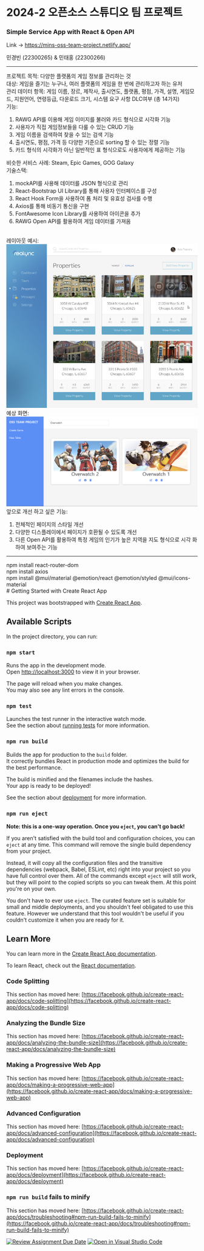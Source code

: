 # 2024-2 오픈소스 스튜디오 팀 프로젝트

### Simple Service App with React & Open API

Link -> https://mins-oss-team-project.netlify.app/

민경빈 (22300265) & 민태홍 (22300266)
<hr>
프로젝트 목적: 다양한 플랫폼의 게임 정보를 관리하는 것<br>
대상: 게임을 즐기는 누구나, 여러 플랫폼의 게임을 한 번에 관리하고자 하는 유저<br>
관리 데이터 항목: 게임 이름, 장르, 제작사, 출시연도, 플랫폼, 평점, 가격, 설명, 게임모드, 지원언어, 연령등급, 다운로드 크기, 시스템 요구 사항 DLC여부 (총 14가지)<br>
기능:
<ol>
<li>RAWG API를 이용해 게임 이미지를 불러와 카드 형식으로 시각화 기능</li>
<li>사용자가 직접 게임정보들을 다룰 수 있는 CRUD 기능</li>
<li>게임 이름을 검색하여 찾을 수 있는 검색 기능</li>
<li>출시연도, 평점, 가격 등 다양한 기준으로 sorting 할 수 있는 정렬 기능</li>
<li>카드 형식의 시각화가 아닌 일반적인 표 형식으로도 사용자에게 제공하는 기능</li>
</ol>
비슷한 서비스 사례: Steam, Epic Games, GOG Galaxy
<br>
기술스택:
<ol>
<li>mockAPI를 사용해 데이터를 JSON 형식으로 관리
<li>React-Bootstrap UI Library를 통해 사용자 인터페이스를 구성
<li>React Hook Form을 사용하여 폼 처리 및 유효성 검사를 수행
<li>Axios를 통해 비동기 통신을 구현
<li>FontAwesome Icon Library를 사용하여 아이콘을 추가
<li>RAWG Open API를 활용하여 게임 데이터를 가져옴
</ol>
<br>
레이아웃 예시:
<img src="./public/layout_example_page.png"><br>
예상 화면:
<img src="./public/layout_my_page.png"><br>
앞으로 개선 하고 싶은 기능:
<ol>
<li>전체적인 페이지의 스타일 개선</li>
<li>다양한 디스플레이에서 페이지가 호환될 수 있도록 개선</li>
<li>다른 Open API를 활용하여 특정 게임의 인기가 높은 지역을 지도 형식으로 시각 화하여 보여주는 기능</li>
</ol>

<hr>
npm install react-router-dom<br>
npm install axios<br>
 npm install @mui/material @emotion/react @emotion/styled @mui/icons-material<br>
# Getting Started with Create React App

This project was bootstrapped with [Create React App](https://github.com/facebook/create-react-app).

## Available Scripts

In the project directory, you can run:

### `npm start`

Runs the app in the development mode.\
Open [http://localhost:3000](http://localhost:3000) to view it in your browser.

The page will reload when you make changes.\
You may also see any lint errors in the console.

### `npm test`

Launches the test runner in the interactive watch mode.\
See the section about [running tests](https://facebook.github.io/create-react-app/docs/running-tests) for more information.

### `npm run build`

Builds the app for production to the `build` folder.\
It correctly bundles React in production mode and optimizes the build for the best performance.

The build is minified and the filenames include the hashes.\
Your app is ready to be deployed!

See the section about [deployment](https://facebook.github.io/create-react-app/docs/deployment) for more information.

### `npm run eject`

**Note: this is a one-way operation. Once you `eject`, you can't go back!**

If you aren't satisfied with the build tool and configuration choices, you can `eject` at any time. This command will remove the single build dependency from your project.

Instead, it will copy all the configuration files and the transitive dependencies (webpack, Babel, ESLint, etc) right into your project so you have full control over them. All of the commands except `eject` will still work, but they will point to the copied scripts so you can tweak them. At this point you're on your own.

You don't have to ever use `eject`. The curated feature set is suitable for small and middle deployments, and you shouldn't feel obligated to use this feature. However we understand that this tool wouldn't be useful if you couldn't customize it when you are ready for it.

## Learn More

You can learn more in the [Create React App documentation](https://facebook.github.io/create-react-app/docs/getting-started).

To learn React, check out the [React documentation](https://reactjs.org/).

### Code Splitting

This section has moved here: [https://facebook.github.io/create-react-app/docs/code-splitting](https://facebook.github.io/create-react-app/docs/code-splitting)

### Analyzing the Bundle Size

This section has moved here: [https://facebook.github.io/create-react-app/docs/analyzing-the-bundle-size](https://facebook.github.io/create-react-app/docs/analyzing-the-bundle-size)

### Making a Progressive Web App

This section has moved here: [https://facebook.github.io/create-react-app/docs/making-a-progressive-web-app](https://facebook.github.io/create-react-app/docs/making-a-progressive-web-app)

### Advanced Configuration

This section has moved here: [https://facebook.github.io/create-react-app/docs/advanced-configuration](https://facebook.github.io/create-react-app/docs/advanced-configuration)

### Deployment

This section has moved here: [https://facebook.github.io/create-react-app/docs/deployment](https://facebook.github.io/create-react-app/docs/deployment)

### `npm run build` fails to minify

This section has moved here: [https://facebook.github.io/create-react-app/docs/troubleshooting#npm-run-build-fails-to-minify](https://facebook.github.io/create-react-app/docs/troubleshooting#npm-run-build-fails-to-minify)

[![Review Assignment Due Date](https://classroom.github.com/assets/deadline-readme-button-22041afd0340ce965d47ae6ef1cefeee28c7c493a6346c4f15d667ab976d596c.svg)](https://classroom.github.com/a/h8jLBBOg)
[![Open in Visual Studio Code](https://classroom.github.com/assets/open-in-vscode-2e0aaae1b6195c2367325f4f02e2d04e9abb55f0b24a779b69b11b9e10269abc.svg)](https://classroom.github.com/online_ide?assignment_repo_id=16486206&assignment_repo_type=AssignmentRepo)

